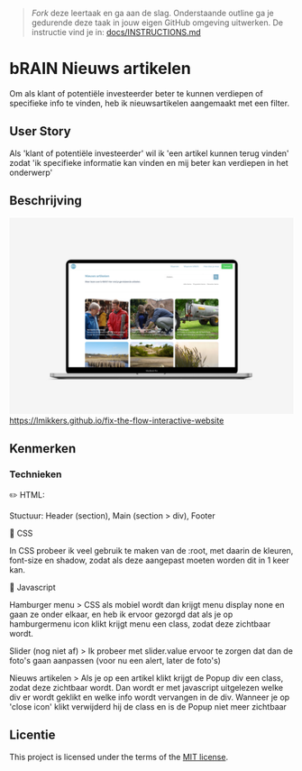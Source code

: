> _Fork_ deze leertaak en ga aan de slag. 
Onderstaande outline ga je gedurende deze taak in jouw eigen GitHub omgeving uitwerken. 
De instructie vind je in: [docs/INSTRUCTIONS.md](docs/INSTRUCTIONS.md)

# bRAIN Nieuws artikelen
<!-- Geef je project een titel en schrijf in één zin wat het is -->


Om als klant of potentiële investeerder beter te kunnen verdiepen of specifieke info te vinden, heb ik nieuwsartikelen aangemaakt met een filter.

## User Story
<!-- Schrijf de user story waar je aan hebt gewerkt  -->
Als 'klant of potentiële investeerder' wil ik 'een artikel kunnen terug vinden' zodat 'ik specifieke informatie kan vinden en mij beter kan verdiepen in het onderwerp'

## Beschrijving
<!-- In de Beschrijving staat hoe je project er uit ziet, hoe het werkt en wat je er mee kan. -->
<!-- Voeg een mooie poster visual toe 📸 -->
<img src="./assets/mockup_bRAIN.jpg">
<a href="https://lmikkers.github.io/fix-the-flow-interactive-website">https://lmikkers.github.io/fix-the-flow-interactive-website</a>
<!-- Voeg een link toe naar Github Pages 🌐-->

## Kenmerken
<!-- Bij Kenmerken staat welke technieken zijn gebruikt en hoe. Wat is de HTML structuur? Wat zijn de belangrijkste dingen in CSS? Wat is er met JS gedaan en hoe? -->
### Technieken
✏️ HTML:

Stuctuur: Header (section), Main (section > div), Footer

🎨 CSS

In CSS probeer ik veel gebruik te maken van de :root, met daarin de kleuren, font-size en shadow, zodat als deze aangepast moeten worden dit in 1 keer kan. 

🚀 Javascript 

Hamburger menu > CSS als mobiel wordt dan krijgt menu display none en gaan ze onder elkaar, en heb ik ervoor gezorgd dat als je op hamburgermenu icon klikt krijgt menu een class, zodat deze zichtbaar wordt.

Slider (nog niet af) > Ik probeer met slider.value ervoor te zorgen dat dan de foto's gaan aanpassen (voor nu een alert, later de foto's)

Nieuws artikelen > Als je op een artikel klikt krijgt de Popup div een class, zodat deze zichtbaar wordt. Dan wordt er met javascript uitgelezen welke div er wordt geklikt en welke info wordt vervangen in de div. Wanneer je op 'close icon' klikt verwijderd hij de class en is de Popup niet meer zichtbaar

## Licentie

This project is licensed under the terms of the [MIT license](./LICENSE).

